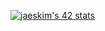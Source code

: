 [![jaeskim's 42 stats](https://badge42.herokuapp.com/api/stats/vahemere)](https://github.com/JaeSeoKim/badge42)
